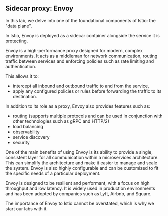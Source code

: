## Sidecar proxy: Envoy

In this lab, we delve into one of the foundational components of Istio: the "data plane".

In Istio, Envoy is deployed as a sidecar container alongside the service it is protecting.

Envoy is a high-performance proxy designed for modern, complex environments. It acts as a middleman for network communication, routing traffic between services and enforcing policies such as rate limiting and authentication.

This allows it to: 
- intercept all inbound and outbound traffic to and from the service,
- apply any configured policies or rules before forwarding the traffic to its destination. 

In addition to its role as a proxy, Envoy also provides features such as:
- routing (supports multiple protocols and can be used in conjunction with other technologies such as gRPC and HTTP/2)
- load balancing
- observability
- service discovery
- security

One of the main benefits of using Envoy is its ability to provide a single, consistent layer for all communication within a microservices architecture. This can simplify the architecture and make it easier to manage and scale the system. Envoy is also highly configurable and can be customized to fit the specific needs of a particular deployment.

Envoy is designed to be resilient and performant, with a focus on high throughput and low latency. It is widely used in production environments and has been adopted by companies such as Lyft, Airbnb, and Square.

The importance of Envoy to Istio cannot be overstated, which is why we start our labs with it.

